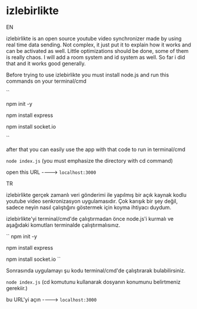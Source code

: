 # izlebirlikte 

EN

izlebirlikte is an open source youtube video synchronizer made by using real time data sending. Not complex, it just put it to explain how it works and can be activated as well. Little optimizations should be done, some of them is really chaos. I will add a room system and id system as well. So far i did that and it works good generally. 

Before trying to use izlebirlikte you must install node.js and run this commands on your terminal/cmd

``

npm init -y

npm install express

npm install socket.io

``

after that you can easily use the app with that code to run in terminal/cmd

``node index.js`` (you must emphasize the directory with cd command)

open this URL ----> ``localhost:3000``


TR

izlebirlikte gerçek zamanlı veri gönderimi ile yapılmış bir açık kaynak kodlu youtube video senkronizasyon uygulamasıdır. Çok karışık bir şey değil, sadece neyin nasıl çalıştığını göstermek için koyma ihtiyacı duydum.

izlebirlikte'yi terminal/cmd'de çalıştırmadan önce node.js'i kurmalı ve aşağıdaki komutları terminalde çalıştırmalısınız.

``
npm init -y

npm install express

npm install socket.io
``

Sonrasında uygulamayı şu kodu terminal/cmd'de çalıştırarak bulabilirsiniz.

``node index.js`` (cd komutunu kullanarak dosyanın konumunu belirtmeniz gerekiir.)

bu URL'yi açın ----> ``localhost:3000``

